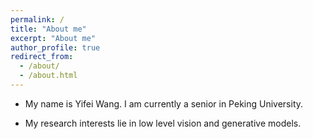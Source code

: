 ```yaml
---
permalink: /
title: "About me"
excerpt: "About me"
author_profile: true
redirect_from: 
  - /about/
  - /about.html
---
```



- My name is Yifei Wang. I am currently a senior in Peking University.
  
- My research interests lie in low level vision and generative models.